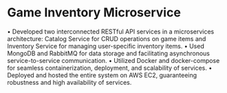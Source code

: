 # Game Inventory Microservice
• Developed two interconnected RESTful API services in a microservices architecture: Catalog Service for CRUD
  operations on game items and Inventory Service for managing user-specific inventory items.
• Used MongoDB and RabbitMQ for data storage and facilitating asynchronous service-to-service communication.
• Utilized Docker and docker-compose for seamless containerization, deployment, and scalability of services.
• Deployed and hosted the entire system on AWS EC2, guaranteeing robustness and high availability of services.
